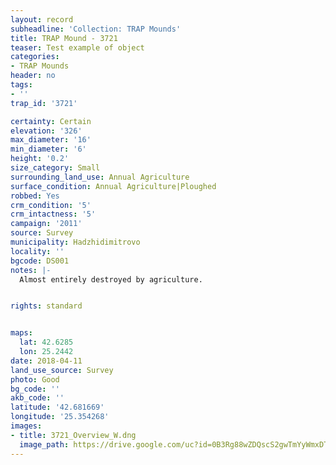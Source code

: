 ```yaml
---
layout: record
subheadline: 'Collection: TRAP Mounds'
title: TRAP Mound - 3721
teaser: Test example of object
categories:
- TRAP Mounds
header: no
tags:
- ''
trap_id: '3721'

certainty: Certain
elevation: '326'
max_diameter: '16'
min_diameter: '6'
height: '0.2'
size_category: Small
surrounding_land_use: Annual Agriculture
surface_condition: Annual Agriculture|Ploughed
robbed: Yes
crm_condition: '5'
crm_intactness: '5'
campaign: '2011'
source: Survey
municipality: Hadzhidimitrovo
locality: ''
bgcode: DS001
notes: |-
  Almost entirely destroyed by agriculture.


rights: standard


maps:
  lat: 42.6285
  lon: 25.2442
date: 2018-04-11
land_use_source: Survey
photo: Good
bg_code: ''
akb_code: ''
latitude: '42.681669'
longitude: '25.354268'
images:
- title: 3721_Overview_W.dng
  image_path: https://drive.google.com/uc?id=0B3Rg88wZDQscS2gwTmYyWmxDT1E
---
```

